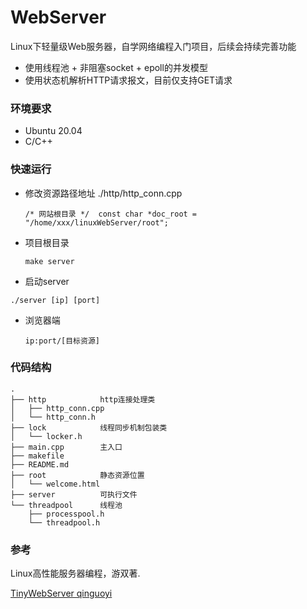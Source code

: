 # WebServer

Linux下轻量级Web服务器，自学网络编程入门项目，后续会持续完善功能
* 使用线程池 + 非阻塞socket + epoll的并发模型
* 使用状态机解析HTTP请求报文，目前仅支持GET请求


### 环境要求

 * Ubuntu 20.04
 * C/C++
  

### 快速运行

* 修改资源路径地址      ./http/http_conn.cpp
  
  ``` 
  /* 网站根目录 */  const char *doc_root = "/home/xxx/linuxWebServer/root";
  ```
  
 * 项目根目录
      ``` 
      make server
      ```
 * 启动server
  ``` 
  ./server [ip] [port]
  ```
 * 浏览器端
   ```
   ip:port/[目标资源]
   ```


### 代码结构

    .
    ├── http            http连接处理类
    │   ├── http_conn.cpp
    │   └── http_conn.h
    ├── lock            线程同步机制包装类
    │   └── locker.h
    ├── main.cpp        主入口
    ├── makefile
    ├── README.md
    ├── root            静态资源位置
    │   └── welcome.html
    ├── server          可执行文件
    └── threadpool      线程池
        ├── processpool.h
        └── threadpool.h


### 参考

Linux高性能服务器编程，游双著.

[TinyWebServer  qinguoyi]([链接地址](https://github.com/qinguoyi/TinyWebServer#%E6%A6%82%E8%BF%B0)) 
